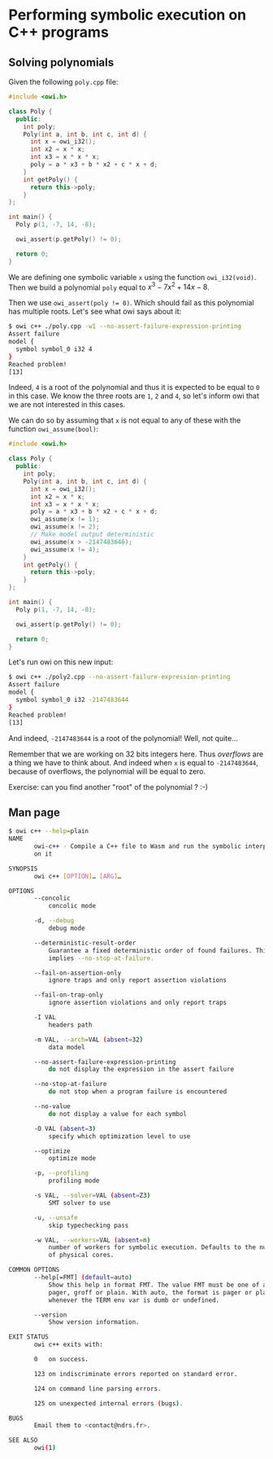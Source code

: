 # Performing symbolic execution on C++ programs

## Solving polynomials

Given the following `poly.cpp` file:

<!-- $MDX file=poly.cpp -->
```cpp
#include <owi.h>

class Poly {
  public:
    int poly;
    Poly(int a, int b, int c, int d) {
      int x = owi_i32();
      int x2 = x * x;
      int x3 = x * x * x;
      poly = a * x3 + b * x2 + c * x + d;
    }
    int getPoly() {
      return this->poly;
    }
};

int main() {
  Poly p(1, -7, 14, -8);

  owi_assert(p.getPoly() != 0);

  return 0;
}
```

We are defining one symbolic variable `x` using the function `owi_i32(void)`. Then we build a polynomial `poly` equal to $x^3 - 7x^2 + 14x - 8$.

Then we use `owi_assert(poly != 0)`. Which should fail as this polynomial has multiple roots. Let's see what owi says about it:

```sh
$ owi c++ ./poly.cpp -w1 --no-assert-failure-expression-printing
Assert failure
model {
  symbol symbol_0 i32 4
}
Reached problem!
[13]
```

Indeed, `4` is a root of the polynomial and thus it is expected to be equal to `0` in this case. We know the three roots are `1`, `2` and `4`, so let's inform owi that we are not interested in this cases.

We can do so by assuming that `x` is not equal to any of these with the function `owi_assume(bool)`:

<!-- $MDX file=poly2.cpp -->
```cpp
#include <owi.h>

class Poly {
  public:
    int poly;
    Poly(int a, int b, int c, int d) {
      int x = owi_i32();
      int x2 = x * x;
      int x3 = x * x * x;
      poly = a * x3 + b * x2 + c * x + d;
      owi_assume(x != 1);
      owi_assume(x != 2);
      // Make model output deterministic
      owi_assume(x > -2147483646);
      owi_assume(x != 4);
    }
    int getPoly() {
      return this->poly;
    }
};

int main() {
  Poly p(1, -7, 14, -8);

  owi_assert(p.getPoly() != 0);

  return 0;
}
```

Let's run owi on this new input:


```sh
$ owi c++ ./poly2.cpp --no-assert-failure-expression-printing
Assert failure
model {
  symbol symbol_0 i32 -2147483644
}
Reached problem!
[13]
```

And indeed, `-2147483644` is a root of the polynomial! Well, not quite…

Remember that we are working on 32 bits integers here. Thus *overflows* are a thing we have to think about. And indeed when `x` is equal to `-2147483644`, because of overflows, the polynomial will be equal to zero.

Exercise: can you find another "root" of the polynomial ? :-)

## Man page

```sh
$ owi c++ --help=plain
NAME
       owi-c++ - Compile a C++ file to Wasm and run the symbolic interpreter
       on it

SYNOPSIS
       owi c++ [OPTION]… [ARG]…

OPTIONS
       --concolic
           concolic mode

       -d, --debug
           debug mode

       --deterministic-result-order
           Guarantee a fixed deterministic order of found failures. This
           implies --no-stop-at-failure.

       --fail-on-assertion-only
           ignore traps and only report assertion violations

       --fail-on-trap-only
           ignore assertion violations and only report traps

       -I VAL
           headers path

       -m VAL, --arch=VAL (absent=32)
           data model

       --no-assert-failure-expression-printing
           do not display the expression in the assert failure

       --no-stop-at-failure
           do not stop when a program failure is encountered

       --no-value
           do not display a value for each symbol

       -O VAL (absent=3)
           specify which optimization level to use

       --optimize
           optimize mode

       -p, --profiling
           profiling mode

       -s VAL, --solver=VAL (absent=Z3)
           SMT solver to use

       -u, --unsafe
           skip typechecking pass

       -w VAL, --workers=VAL (absent=n)
           number of workers for symbolic execution. Defaults to the number
           of physical cores.

COMMON OPTIONS
       --help[=FMT] (default=auto)
           Show this help in format FMT. The value FMT must be one of auto,
           pager, groff or plain. With auto, the format is pager or plain
           whenever the TERM env var is dumb or undefined.

       --version
           Show version information.

EXIT STATUS
       owi c++ exits with:

       0   on success.

       123 on indiscriminate errors reported on standard error.

       124 on command line parsing errors.

       125 on unexpected internal errors (bugs).

BUGS
       Email them to <contact@ndrs.fr>.

SEE ALSO
       owi(1)

```
